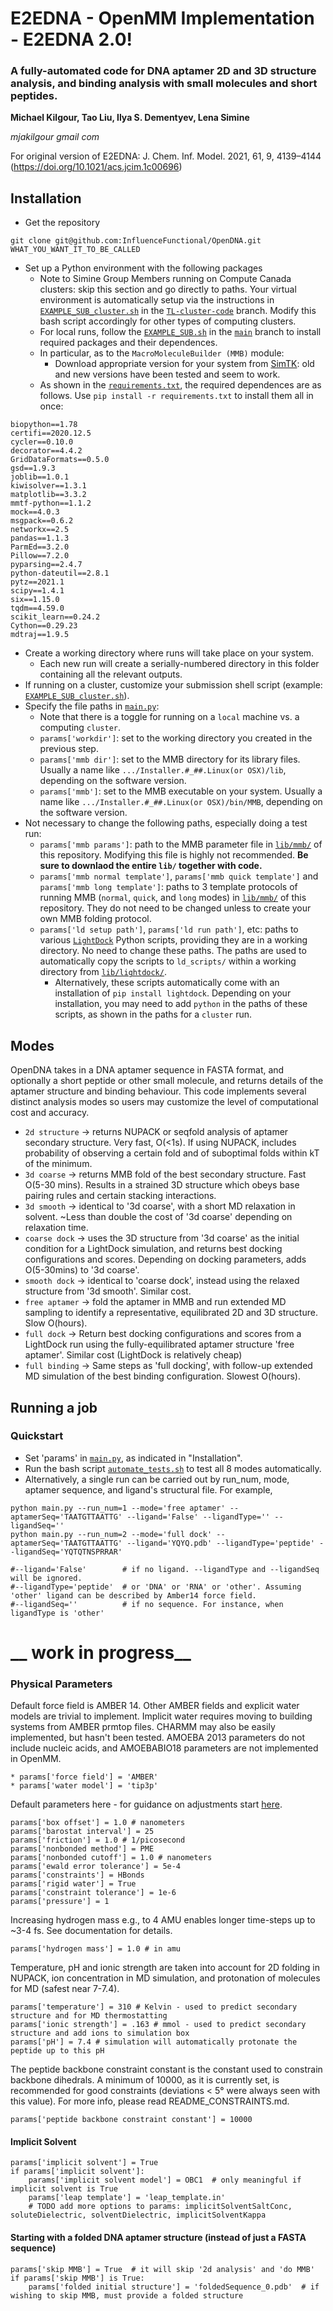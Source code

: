 # E2EDNA - OpenMM Implementation - E2EDNA 2.0!

### A fully-automated code for DNA aptamer 2D and 3D structure analysis, and binding analysis with small molecules and short peptides.

**Michael Kilgour, Tao Liu, Ilya S. Dementyev, Lena Simine**

_mjakilgour gmail com_

For original version of E2EDNA: J. Chem. Inf. Model. 2021, 61, 9, 4139–4144 (https://doi.org/10.1021/acs.jcim.1c00696)

## Installation
* Get the repository
```
git clone git@github.com:InfluenceFunctional/OpenDNA.git WHAT_YOU_WANT_IT_TO_BE_CALLED
```
* Set up a Python environment with the following packages
  * Note to Simine Group Members running on Compute Canada clusters: skip this section and go directly to paths. Your virtual environment is automatically setup via the instructions in [``EXAMPLE_SUB_cluster.sh``](https://github.com/InfluenceFunctional/OpenDNA/blob/TL-cluster-code/EXAMPLE_SUB_cluster.sh) in the [``TL-cluster-code``](https://github.com/InfluenceFunctional/OpenDNA/tree/TL-cluster-code) branch. Modify this bash script accordingly for other types of computing clusters.
  * For local runs, follow the [``EXAMPLE_SUB.sh``](https://github.com/InfluenceFunctional/OpenDNA/blob/main/EXAMPLE_SUB.sh) in the [``main``](https://github.com/InfluenceFunctional/OpenDNA) branch to install required packages and their dependences.
  * In particular, as to the ``MacroMoleculeBuilder (MMB)`` module:
    * Download appropriate version for your system from [SimTK](https://simtk.org/projects/rnatoolbox): old and new versions have been tested and seem to work.
  * As shown in the [``requirements.txt``](https://github.com/InfluenceFunctional/OpenDNA/blob/main/requirements.txt), the required dependences are as follows. Use ``pip install -r requirements.txt`` to install them all in once:
```
biopython==1.78
certifi==2020.12.5
cycler==0.10.0
decorator==4.4.2
GridDataFormats==0.5.0
gsd==1.9.3
joblib==1.0.1
kiwisolver==1.3.1
matplotlib==3.3.2
mmtf-python==1.1.2
mock==4.0.3
msgpack==0.6.2
networkx==2.5
pandas==1.1.3
ParmEd==3.2.0
Pillow==7.2.0
pyparsing==2.4.7
python-dateutil==2.8.1
pytz==2021.1
scipy==1.4.1
six==1.15.0
tqdm==4.59.0
scikit_learn==0.24.2
Cython==0.29.23
mdtraj==1.9.5
```
* Create a working directory where runs will take place on your system.
  * Each new run will create a serially-numbered directory in this folder containing all the relevant outputs.
* If running on a cluster, customize your submission shell script (example: [``EXAMPLE_SUB_cluster.sh``](https://github.com/InfluenceFunctional/OpenDNA/blob/TL-cluster-code/EXAMPLE_SUB_cluster.sh)). 
* Specify the file paths in [``main.py``](https://github.com/InfluenceFunctional/OpenDNA/blob/main/main.py):
  * Note that there is a toggle for running on a ``local`` machine vs. a computing ``cluster``.
  * ``params['workdir']``: set to the working directory you created in the previous step.
  * ``params['mmb dir']``: set to the MMB directory for its library files. Usually a name like ``.../Installer.#_##.Linux(or OSX)/lib``, depending on the software version.
  * ``params['mmb']``: set to the MMB executable on your system. Usually a name like ``.../Installer.#_##.Linux(or OSX)/bin/MMB``, depending on the software version.
* Not necessary to change the following paths, especially doing a test run:
  * ``params['mmb params']``: path to the MMB parameter file in [``lib/mmb/``](https://github.com/InfluenceFunctional/OpenDNA/tree/main/lib/mmb) of this repository. Modifying this file is highly not recommended. **Be sure to downlaod the entire ``lib/`` together with code.**
  * ``params['mmb normal template']``, ``params['mmb quick template']`` and ``params['mmb long template']``: paths to 3 template protocols of running MMB (``normal``, ``quick``, and ``long`` modes) in [``lib/mmb/``](https://github.com/InfluenceFunctional/OpenDNA/tree/main/lib/mmb) of this repository. They do not need to be changed unless to create your own MMB folding protocol.
  * ``params['ld setup path']``, ``params['ld run path']``, etc: paths to various [``LightDock``](https://lightdock.org/) Python scripts, providing they are in a working directory. No need to change these paths. The paths are used to automatically copy the scripts to ``ld_scripts/`` within a working directory from [``lib/lightdock/``](https://github.com/InfluenceFunctional/OpenDNA/tree/main/lib/lightdock).
    * Alternatively, these scripts automatically come with an installation of ``pip install lightdock``. Depending on your installation, you may need to add ``python`` in the paths of these scripts, as shown in the paths for a ``cluster`` run.


## Modes
OpenDNA takes in a DNA aptamer sequence in FASTA format, and optionally a short peptide or other small molecule, and returns details of the aptamer structure and binding behaviour.
This code implements several distinct analysis modes so users may customize the level of computational cost and accuracy.

* `2d structure` &rarr; returns NUPACK or seqfold analysis of aptamer secondary structure. Very fast, O(<1s). If using NUPACK, includes probability of observing a certain fold and of suboptimal folds within kT of the minimum.
* `3d coarse` &rarr; returns MMB fold of the best secondary structure. Fast O(5-30 mins). Results in a strained 3D structure which obeys base pairing rules and certain stacking interactions.
* `3d smooth` &rarr; identical to '3d coarse', with a short MD relaxation in solvent. ~Less than double the cost of '3d coarse' depending on relaxation time.
* `coarse dock` &rarr; uses the 3D structure from '3d coarse' as the initial condition for a LightDock simulation, and returns best docking configurations and scores. Depending on docking parameters, adds O(5-30mins) to '3d coarse'.
* `smooth dock` &rarr; identical to 'coarse dock', instead using the relaxed structure from '3d smooth'. Similar cost. 
* `free aptamer` &rarr; fold the aptamer in MMB and run extended MD sampling to identify a representative, equilibrated 2D and 3D structure. Slow O(hours).
* `full dock` &rarr; Return best docking configurations and scores from a LightDock run using the fully-equilibrated aptamer structure 'free aptamer'. Similar cost (LightDock is relatively cheap)
* `full binding` &rarr; Same steps as 'full docking', with follow-up extended MD simulation of the best binding configuration. Slowest O(hours).


## Running a job

### Quickstart
* Set 'params' in [``main.py``](https://github.com/InfluenceFunctional/OpenDNA/blob/main/main.py), as indicated in "Installation".
* Run the bash script [``automate_tests.sh``](https://github.com/InfluenceFunctional/OpenDNA/blob/main/automate_tests.sh) to test all 8 modes automatically.
* Alternatively, a single run can be carried out by run_num, mode, aptamer sequence, and ligand's structural file. For example,
```
python main.py --run_num=1 --mode='free aptamer' --aptamerSeq='TAATGTTAATTG' --ligand='False' --ligandType='' --ligandSeq=''
python main.py --run_num=2 --mode='full dock' --aptamerSeq='TAATGTTAATTG' --ligand='YQYQ.pdb' --ligandType='peptide' --ligandSeq='YQTQTNSPRRAR'
    
#--ligand='False'        # if no ligand. --ligandType and --ligandSeq will be ignored.
#--ligandType='peptide'  # or 'DNA' or 'RNA' or 'other'. Assuming 'other' ligand can be described by Amber14 force field.
#--ligandSeq=''          # if no sequence. For instance, when ligandType is 'other'

```

# __ work in progress__

### Physical Parameters

Default force field is AMBER 14. Other AMBER fields and explicit water models are trivial to implement. Implicit water requires moving to building systems from AMBER prmtop files. CHARMM may also be easily implemented, but hasn't been tested. AMOEBA 2013 parameters do not include nucleic acids, and AMOEBABIO18 parameters are not implemented in OpenMM.  
```
* params['force field'] = 'AMBER'
* params['water model'] = 'tip3p'
```

Default parameters here - for guidance on adjustments start [here](http://docs.openmm.org/latest/userguide/application.html).

```
params['box offset'] = 1.0 # nanometers
params['barostat interval'] = 25
params['friction'] = 1.0 # 1/picosecond
params['nonbonded method'] = PME
params['nonbonded cutoff'] = 1.0 # nanometers
params['ewald error tolerance'] = 5e-4
params['constraints'] = HBonds
params['rigid water'] = True
params['constraint tolerance'] = 1e-6
params['pressure'] = 1 
```

Increasing hydrogen mass e.g., to 4 AMU enables longer time-steps up to ~3-4 fs. See documentation for details.

```
params['hydrogen mass'] = 1.0 # in amu
```

Temperature, pH and ionic strength are taken into account for 2D folding in NUPACK, ion concentration in MD simulation, and protonation of molecules for MD (safest near 7-7.4).

```
params['temperature'] = 310 # Kelvin - used to predict secondary structure and for MD thermostatting
params['ionic strength'] = .163 # mmol - used to predict secondary structure and add ions to simulation box
params['pH'] = 7.4 # simulation will automatically protonate the peptide up to this pH
```

The peptide backbone constraint constant is the constant used to constrain backbone dihedrals. 
A minimum of 10000, as it is currently set, is recommended for good constraints (deviations < 5° were always seen with this value).
For more info, please read README_CONSTRAINTS.md.

```
params['peptide backbone constraint constant'] = 10000
```
#### Implicit Solvent
```
params['implicit solvent'] = True
if params['implicit solvent']:
    params['implicit solvent model'] = OBC1  # only meaningful if implicit solvent is True
    params['leap template'] = 'leap_template.in'
    # TODO add more options to params: implicitSolventSaltConc, soluteDielectric, solventDielectric, implicitSolventKappa
```

#### Starting with a folded DNA aptamer structure (instead of just a FASTA sequence)
```
params['skip MMB'] = True  # it will skip '2d analysis' and 'do MMB'
if params['skip MMB'] is True:
    params['folded initial structure'] = 'foldedSequence_0.pdb'  # if wishing to skip MMB, must provide a folded structure
```

